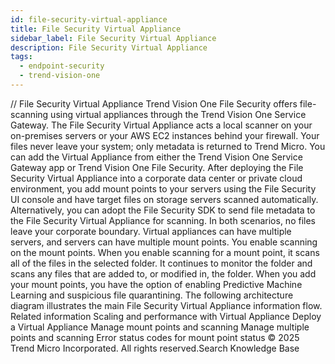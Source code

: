 ```yaml
---
id: file-security-virtual-appliance
title: File Security Virtual Appliance
sidebar_label: File Security Virtual Appliance
description: File Security Virtual Appliance
tags:
  - endpoint-security
  - trend-vision-one
---
```


/*<![CDATA[*/ $('#title').html($('meta[name=map-description]').attr('content')); /*]]>*/ File Security Virtual Appliance Trend Vision One File Security offers file-scanning using virtual appliances through the Trend Vision One Service Gateway. The File Security Virtual Appliance acts a local scanner on your on-premises servers or your AWS EC2 instances behind your firewall. Your files never leave your system; only metadata is returned to Trend Micro. You can add the Virtual Appliance from either the Trend Vision One Service Gateway app or Trend Vision One File Security. After deploying the File Security Virtual Appliance into a corporate data center or private cloud environment, you add mount points to your servers using the File Security UI console and have target files on storage servers scanned automatically. Alternatively, you can adopt the File Security SDK to send file metadata to the File Security Virtual Appliance for scanning. In both scenarios, no files leave your corporate boundary. Virtual appliances can have multiple servers, and servers can have multiple mount points. You enable scanning on the mount points. When you enable scanning for a mount point, it scans all of the files in the selected folder. It continues to monitor the folder and scans any files that are added to, or modified in, the folder. When you add your mount points, you have the option of enabling Predictive Machine Learning and suspicious file quarantining. The following architecture diagram illustrates the main File Security Virtual Appliance information flow. Related information Scaling and performance with Virtual Appliance Deploy a Virtual Appliance Manage mount points and scanning Manage multiple points and scanning Error status codes for mount point status © 2025 Trend Micro Incorporated. All rights reserved.Search Knowledge Base